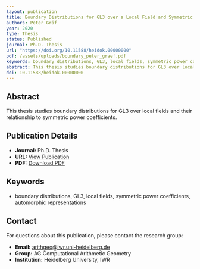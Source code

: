```yaml
---
layout: publication
title: Boundary Distributions for GL3 over a Local Field and Symmetric Power Coefficients
authors: Peter Gräf
year: 2020
type: Thesis
status: Published
journal: Ph.D. Thesis
url: "https://doi.org/10.11588/heidok.00000000"
pdf: /assets/uploads/boundary_peter_graef.pdf
keywords: boundary distributions, GL3, local fields, symmetric power coefficients, automorphic representations
abstract: This thesis studies boundary distributions for GL3 over local fields and their relationship to symmetric power coefficients.
doi: 10.11588/heidok.00000000
---
```


## Abstract

This thesis studies boundary distributions for GL3 over local fields and their relationship to symmetric power coefficients.

## Publication Details

- **Journal:** Ph.D. Thesis
- **URL:** [View Publication](https://doi.org/10.11588/heidok.00000000)
- **PDF:** [Download PDF](/assets/uploads/boundary_peter_graef.pdf)

## Keywords

- boundary distributions, GL3, local fields, symmetric power coefficients, automorphic representations


## Contact

For questions about this publication, please contact the research group:
- **Email:** arithgeo@iwr.uni-heidelberg.de
- **Group:** AG Computational Arithmetic Geometry
- **Institution:** Heidelberg University, IWR